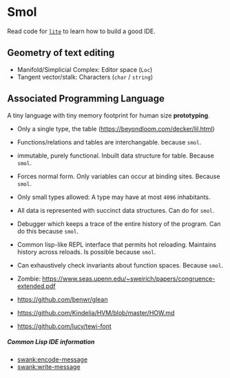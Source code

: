 # Smol

Read code for [`lite`](https://github.com/rxi/lite) to learn how to build a good IDE.

## Geometry of text editing

- Manifold/Simplicial Complex: Editor space (`Loc`)
- Tangent vector/stalk: Characters (`char` / `string`)

## Associated Programming Language

A tiny language with tiny memory footprint for human size **prototyping**.
- Only a single type, the table (https://beyondloom.com/decker/lil.html)
- Functions/relations and tables are interchangable. because `smol`.
- immutable, purely functional. Inbuilt data structure for table. Because `smol`.
- Forces normal form. Only variables can occur at binding sites. Because `smol`.
- Only small types allowed: A type may have at most `4096` inhabitants.
- All data is represented with succinct data structures. Can do for `smol`.
- Debugger which keeps a trace of the entire history of the program.
  Can do this because `smol`.
- Common lisp-like REPL interface that permits hot reloading. Maintains
  history across reloads. Is possible because `smol`.
- Can exhaustively check invariants about function spaces. Because `smol`.
- Zombie: https://www.seas.upenn.edu/~sweirich/papers/congruence-extended.pdf


- https://github.com/benwr/glean
- https://github.com/Kindelia/HVM/blob/master/HOW.md
- https://github.com/lucy/tewi-font

##### Common Lisp IDE information

- [swank:encode-message](https://github.com/slime/slime/blob/c5342a3086367c371e8d88b3140e6db070365d43/swank.lisp#L865-L870)
- [swank:write-message](https://github.com/slime/slime/blob/68c58c0194ff03cd147fcec99f0ee90ba9178875/swank/rpc.lisp#L100-L107)
